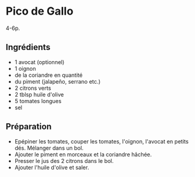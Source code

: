 # Pico de Gallo

4-6p.

## Ingrédients

* 1 avocat (optionnel)
* 1 oignon
* de la coriandre en quantité
* du piment (jalapeño, serrano etc.)
* 2 citrons verts
* 2 tblsp huile d'olive
* 5 tomates longues
* sel

## Préparation

* Epépiner les tomates, couper les tomates, l'oignon, l'avocat en petits dés. Mélanger dans un bol.
* Ajouter le piment en morceaux et la coriandre hâchée.
* Presser le jus des 2 citrons dans le bol.
* Ajouter l'huile d'olive et saler.
